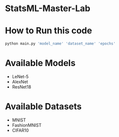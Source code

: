 # StatsML-Master-Lab

# How to Run this code

```bash
python main.py 'model_name' 'dataset_name' 'epochs'
```

# Available Models
- LeNet-5
- AlexNet
- ResNet18

# Available Datasets
- MNIST
- FashionMNIST
- CIFAR10